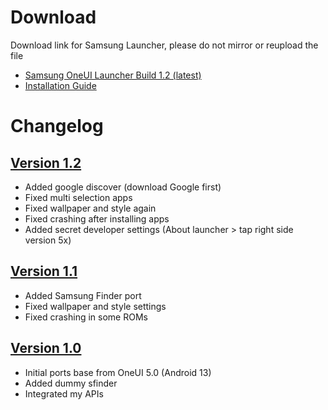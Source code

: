 # Download
Download link for Samsung Launcher, please do not mirror or reupload the file
- [Samsung OneUI Launcher Build 1.2 (latest)](https://www.pling.com/p/1955634/)
- [Installation Guide](https://github.com/AyraHikari/SamsungLauncherPort/blob/main/readme.md#installation-guide)

# Changelog

## [Version 1.2](https://www.pling.com/p/1955634/)
- Added google discover (download Google first)
- Fixed multi selection apps
- Fixed wallpaper and style again
- Fixed crashing after installing apps
- Added secret developer settings (About launcher > tap right side version 5x)

## [Version 1.1](https://www.pling.com/p/1955634/)
- Added Samsung Finder port
- Fixed wallpaper and style settings
- Fixed crashing in some ROMs

## [Version 1.0](https://www.pling.com/p/1955634/)
- Initial ports base from OneUI 5.0 (Android 13)
- Added dummy sfinder
- Integrated my APIs

